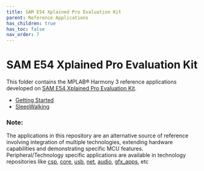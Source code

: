 ```yaml
---
title: SAM E54 Xplained Pro Evaluation Kit
parent: Reference Applications
has_children: true
has_toc: false
nav_order: 7
---
```


# SAM E54 Xplained Pro Evaluation Kit

This folder contains the MPLAB® Harmony 3 reference applications developed on [SAM E54 Xplained Pro Evaluation Kit](https://www.microchip.com/DevelopmentTools/ProductDetails/ATSAME54-XPRO).   

* [Getting Started](./same54_getting_started/docs/readme.md)
* [SleepWalking](./sleepwalking/docs/readme.md)

### **Note:** 
The applications in this repository are an alternative source of reference involving integration of multiple technologies, extending hardware capabilities and demonstrating specific MCU features. 
Peripheral/Technology specific applications are available in technology repositories like [csp](https://github.com/Microchip-MPLAB-Harmony/csp), [core](https://github.com/Microchip-MPLAB-Harmony/core), [usb](https://github.com/Microchip-MPLAB-Harmony/usb), [net](https://github.com/Microchip-MPLAB-Harmony/net), [audio](https://github.com/Microchip-MPLAB-Harmony/audio), [gfx_apps](https://github.com/Microchip-MPLAB-Harmony/gfx_apps), etc

